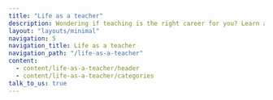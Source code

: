 ```yaml
---
title: "Life as a teacher"
description: Wondering if teaching is the right career for you? Learn about teacher pay and pensions, career progression, support for early career teachers and career changers, and discover the subjects and age groups you could teach.  
layout: "layouts/minimal"
navigation: 5
navigation_title: Life as a teacher
navigation_path: "/life-as-a-teacher"
content:
  - content/life-as-a-teacher/header
  - content/life-as-a-teacher/categories
talk_to_us: true
---
```

